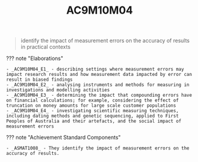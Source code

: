 ﻿---
backlinks:
- title: Learning Areas
  url: /memex/sense/Teaching/Curriculum/v9/v9-learning-areas.html
tags: australian-curriculum
title: AC9M10M04
type: note
---
> identify the impact of measurement errors on the accuracy of results in practical contexts

??? note "Elaborations"

	- _AC9M10M04_E1_ - describing settings where measurement errors may impact research results and how measurement data impacted by error can result in biased findings
	- _AC9M10M04_E2_ - analysing instruments and methods for measuring in investigations and modelling activities
	- _AC9M10M04_E3_ - determining the impact that compounding errors have on financial calculations; for example, considering the effect of truncation on money amounts for large scale customer populations
	- _AC9M10M04_E4_ - investigating scientific measuring techniques, including dating methods and genetic sequencing, applied to First Peoples of Australia and their artefacts, and the social impact of measurement errors
??? note "Achievement Standard Components"

	- _ASMAT1008_ - They identify the impact of measurement errors on the accuracy of results.